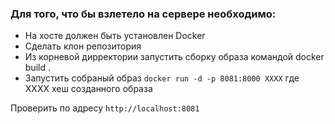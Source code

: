 ### Для того, что бы взлетело на сервере необходимо:

+ На хосте должен быть установлен Docker
+ Сделать клон репозитория
+ Из корневой дирректории запустить сборку образа командой docker build .
+ Запустить собраный образ `docker run -d -p 8081:8000 XXXX` где XXXX хеш созданного образа

Проверить по адресу `http://localhost:8081`
